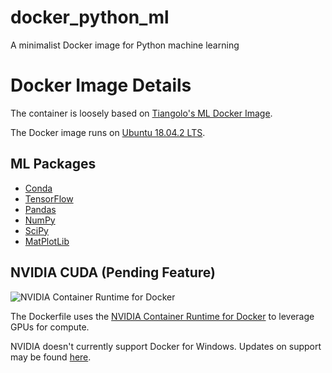 # docker_python_ml
A minimalist Docker image for Python machine learning

# Docker Image Details
The container is loosely based on [Tiangolo's ML Docker Image](https://github.com/tiangolo/python-machine-learning-docker).

The Docker image runs on [Ubuntu 18.04.2 LTS](http://releases.ubuntu.com/18.04/).

## ML Packages
- [Conda](https://conda.io/en/latest/)
- [TensorFlow](https://www.tensorflow.org/)
- [Pandas](https://pandas.pydata.org/)
- [NumPy](https://www.numpy.org/)
- [SciPy](https://www.scipy.org/)
- [MatPlotLib](https://matplotlib.org/gallery/index.html)


## NVIDIA CUDA (Pending Feature)
![NVIDIA Container Runtime for Docker](https://cloud.githubusercontent.com/assets/3028125/12213714/5b208976-b632-11e5-8406-38d379ec46aa.png)

The Dockerfile uses the [NVIDIA Container Runtime for Docker](https://github.com/NVIDIA/nvidia-docker) to leverage GPUs for compute.

NVIDIA doesn't currently support Docker for Windows. Updates on support may be found [here](https://github.com/NVIDIA/nvidia-docker/issues/429).
